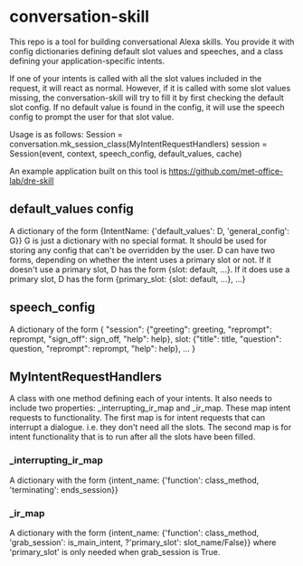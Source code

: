 # conversation-skill

This repo is a tool for building conversational Alexa skills. You provide it with config dictionaries 
defining default slot values and speeches, and a class defining your application-specific intents. 

If one of your intents is called with all the slot values included in the request, it will react as 
normal. However, if it is called with some slot values missing, the conversation-skill will try to fill
it by first checking the default slot config. If no default value is found in the config, it will use
the speech config to prompt the user for that slot value.

Usage is as follows:
  Session = conversation.mk_session_class(MyIntentRequestHandlers)
  session = Session(event, context, speech_config, default_values, cache)

An example application built on this tool is https://github.com/met-office-lab/dre-skill

## default_values config

A dictionary of the form {IntentName: {'default_values': D, 'general_config': G}}
G is just a dictionary with no special format. It should be used for storing any config 
that can't be overridden by the user.
D can have two forms, depending on whether the intent uses a primary slot or not.
If it doesn't use a primary slot, D has the form 
                {slot: default, ...}.
If it does use a primary slot, D has the form 
                {primary_slot: {slot: default, ...}, ...}

## speech_config

A dictionary of the form 
{
  "session": {"greeting": greeting,
              "reprompt": reprompt,
              "sign_off": sign_off,
              "help": help},
  slot: {"title": title,
         "question": question,
         "reprompt": reprompt,
         "help": help},
   ...
}

## MyIntentRequestHandlers

A class with one method defining each of your intents.
It also needs to include two properties: _interrupting_ir_map and _ir_map. These map intent 
requests to functionality. The first map is for intent requests that can interrupt a 
dialogue. i.e. they don't need all the slots. The second map is for intent functionality that 
is to run after all the slots have been filled.

### _interrupting_ir_map

A dictionary with the form {intent_name: {'function': class_method, 'terminating': ends_session}}

### _ir_map

A dictionary with the form {intent_name: {'function': class_method, 'grab_session': is_main_intent, ?'primary_slot': slot_name/False}}
where 'primary_slot' is only needed when grab_session is True.
  
